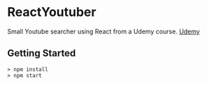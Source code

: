 # ReactYoutuber

Small Youtube searcher using React from a Udemy course.
[Udemy](https://www.udemy.com/react-redux/)

## Getting Started

```
> npm install
> npm start
```
